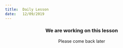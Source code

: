 ```yaml
---
title:  Daily Lesson
date:   12/09/2019
---
```


### <center>We are working on this lesson</center>
<center>Please come back later</center>